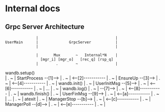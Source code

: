 
# Internal docs

## Grpc Server Architecture

                  |                                   |
    UserMain      |              GrpcServer           |
                  |                                   |

                  |       Mux       ~   Internal*N    |
                    [mgr_i] [mgr_o]   [rec_q] [rsp_q] 
                  |        .        ~                 |
 wandb.setup()      
                  |        .        ~                 |
 StartProcess  --[1]-->
                  |        .        ~                 |
              <--[2]-----------
                  |        .        ~                 |
 EnsureUp      --[3]-->
                  |        .        ~                 |
              <--[4]-----------
                  |        .        ~                 |
 wandb.init()
                  |        .        ~                 |
 UserInitMsg   --[5]-->
                  |        .        ~                 |
              <--[6]-----------
                  |        .        ~                 |
 ...
                  |        .        ~                 |
 wandb.log()
                  |        .        ~                 |
               --[7]-->
                  |        .        ~                 |
              <--[8]-----------
                  |        .        ~                 |
 wandb.finish()
                  |        .        ~                 |
 UserFinMsg    --[9]-->
                  |        .        ~                 |
              <--[a]-----------
                  |        .        ~                 |
 ...
                  |        .        ~                 |
 atexit
                  |        .        ~                 |
 ManagerStop   --[b]-->
                  |        .        ~                 |
              <--[c]-----------
                  |        .        ~                 |
 ManagerPoll   --[d]-->
                  |        .        ~                 |
              <--[e]-----------
                  |        .        ~                 |
